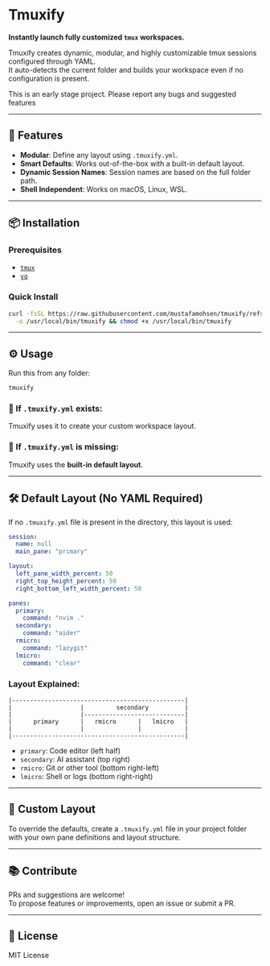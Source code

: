 # Tmuxify

**Instantly launch fully customized `tmux` workspaces.**

Tmuxify creates dynamic, modular, and highly customizable tmux sessions configured through YAML.  
It auto-detects the current folder and builds your workspace even if no configuration is present.

This is an early stage project. Please report any bugs and suggested features

---

## 🚀 Features

- **Modular**: Define any layout using `.tmuxify.yml`.
- **Smart Defaults**: Works out-of-the-box with a built-in default layout.
- **Dynamic Session Names**: Session names are based on the full folder path.
- **Shell Independent**: Works on macOS, Linux, WSL.

---

## 📦 Installation

### Prerequisites

- [`tmux`](https://github.com/tmux/tmux)
- [`yq`](https://github.com/mikefarah/yq)

### Quick Install

```sh
curl -fsSL https://raw.githubusercontent.com/mustafamohsen/tmuxify/refs/heads/main/tmuxify \
  -o /usr/local/bin/tmuxify && chmod +x /usr/local/bin/tmuxify
```

---

## ⚙️ Usage

Run this from any folder:

```sh
tmuxify
```

### 🔹 If `.tmuxify.yml` exists:
Tmuxify uses it to create your custom workspace layout.

### 🔹 If `.tmuxify.yml` is missing:
Tmuxify uses the **built-in default layout**.

---

## 🛠 Default Layout (No YAML Required)

If no `.tmuxify.yml` file is present in the directory, this layout is used:

```yaml
session:
  name: null
  main_pane: "primary"

layout:
  left_pane_width_percent: 50
  right_top_height_percent: 50
  right_bottom_left_width_percent: 50

panes:
  primary:
    command: "nvim ."
  secondary:
    command: "aider"
  rmicro:
    command: "lazygit"
  lmicro:
    command: "clear"
```

### Layout Explained:

```
|------------------------------------------------|
|                   |         secondary          |
|                   |----------------------------|
|      primary      |   rmicro      |   lmicro   |
|                   |               |            |
|------------------------------------------------|
```

- `primary`: Code editor (left half)
- `secondary`: AI assistant (top right)
- `rmicro`: Git or other tool (bottom right-left)
- `lmicro`: Shell or logs (bottom right-right)

---

## 🧩 Custom Layout

To override the defaults, create a `.tmuxify.yml` file in your project folder with your own pane definitions and layout structure.

---

## 📚 Contribute

PRs and suggestions are welcome!  
To propose features or improvements, open an issue or submit a PR.

---

## 📃 License

MIT License

